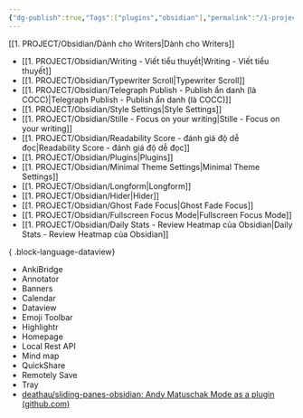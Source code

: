 ```yaml
---
{"dg-publish":true,"Tags":["plugins","obsidian"],"permalink":"/1-project/obsidian/plugins/","dgPassFrontmatter":true}
---
```



[[1. PROJECT/Obsidian/Dành cho Writers\|Dành cho Writers]]

- [[1. PROJECT/Obsidian/Writing - Viết tiểu thuyết\|Writing - Viết tiểu thuyết]]
- [[1. PROJECT/Obsidian/Typewriter Scroll\|Typewriter Scroll]]
- [[1. PROJECT/Obsidian/Telegraph Publish - Publish ẩn danh (là COCC)\|Telegraph Publish - Publish ẩn danh (là COCC)]]
- [[1. PROJECT/Obsidian/Style Settings\|Style Settings]]
- [[1. PROJECT/Obsidian/Stille - Focus on your writing\|Stille - Focus on your writing]]
- [[1. PROJECT/Obsidian/Readability Score - đánh giá độ dễ đọc\|Readability Score - đánh giá độ dễ đọc]]
- [[1. PROJECT/Obsidian/Plugins\|Plugins]]
- [[1. PROJECT/Obsidian/Minimal Theme Settings\|Minimal Theme Settings]]
- [[1. PROJECT/Obsidian/Longform\|Longform]]
- [[1. PROJECT/Obsidian/Hider\|Hider]]
- [[1. PROJECT/Obsidian/Ghost Fade Focus\|Ghost Fade Focus]]
- [[1. PROJECT/Obsidian/Fullscreen Focus Mode\|Fullscreen Focus Mode]]
- [[1. PROJECT/Obsidian/Daily Stats - Review Heatmap của Obsidian\|Daily Stats - Review Heatmap của Obsidian]]

{ .block-language-dataview}

- AnkiBridge
- Annotator
- Banners
- Calendar
- Dataview
- Emoji Toolbar
- Highlightr
- Homepage
- Local Rest API
- Mind map
- QuickShare
- Remotely Save
- Tray
- [deathau/sliding-panes-obsidian: Andy Matuschak Mode as a plugin (github.com)](https://github.com/deathau/sliding-panes-obsidian)

